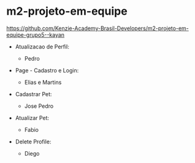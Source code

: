 # m2-projeto-em-equipe

https://github.com/Kenzie-Academy-Brasil-Developers/m2-projeto-em-equipe-grupo5--kayan

- Atualizacao de Perfil:
    - Pedro

- Page - Cadastro e Login:
    - Elias e Martins

- Cadastrar Pet:
    - Jose Pedro

- Atualizar Pet:
    - Fabio

- Delete Profile:
    - Diego